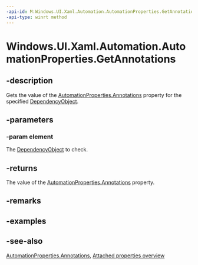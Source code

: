 ```yaml
---
-api-id: M:Windows.UI.Xaml.Automation.AutomationProperties.GetAnnotations(Windows.UI.Xaml.DependencyObject)
-api-type: winrt method
---
```


<!-- Method syntax
public Windows.Foundation.Collections.IVector<Windows.UI.Xaml.Automation.AutomationAnnotation> GetAnnotations(Windows.UI.Xaml.DependencyObject element)
-->

# Windows.UI.Xaml.Automation.AutomationProperties.GetAnnotations

## -description

Gets the value of the [AutomationProperties.Annotations](automationproperties_annotationsproperty.md) property for the specified [DependencyObject](../windows.ui.xaml/dependencyobject.md).



## -parameters

### -param element

The [DependencyObject](../windows.ui.xaml/dependencyobject.md) to check.

## -returns

The value of the [AutomationProperties.Annotations](automationproperties_annotationsproperty.md) property.

## -remarks

## -examples

## -see-also

[AutomationProperties.Annotations](automationproperties_annotationsproperty.md), [Attached properties overview](/windows/uwp/xaml-platform/attached-properties-overview)

